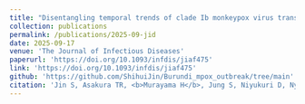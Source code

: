 ```yaml
---
title: "Disentangling temporal trends of clade Ib monkeypox virus transmission in Burundi"
collection: publications
permalink: /publications/2025-09-jid
date: 2025-09-17
venue: 'The Journal of Infectious Diseases'
paperurl: 'https://doi.org/10.1093/infdis/jiaf475'
link: 'https://doi.org/10.1093/infdis/jiaf475'
github: 'https://github.com/ShihuiJin/Burundi_mpox_outbreak/tree/main'
citation: 'Jin S, Asakura TR, <b>Murayama H</b>, Jung S, Niyukuri D, Nyandwi J, Nkengurutse L, Kamatari O, Lim JT, Endo A, Dickens BSL. (2025) &quot;Disentangling temporal trends of clade Ib monkeypox virus transmission in Burundi.&quot; <i>The Journal of Infectious Diseases</i>. 2025 Sep 10;jiaf475.'
---
```

